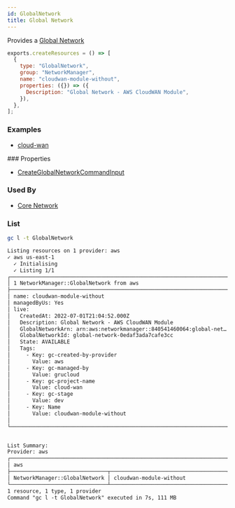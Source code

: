 ```yaml
---
id: GlobalNetwork
title: Global Network
---
```


Provides a [Global Network](https://us-west-2.console.aws.amazon.com/networkmanager/home#/networks)

```js
exports.createResources = () => [
  {
    type: "GlobalNetwork",
    group: "NetworkManager",
    name: "cloudwan-module-without",
    properties: ({}) => ({
      Description: "Global Network - AWS CloudWAN Module",
    }),
  },
];
```

### Examples

- [cloud-wan](https://github.com/grucloud/grucloud/blob/main/examples/aws/NetworkManager/cloud-wan)

### Properties

- [CreateGlobalNetworkCommandInput](https://docs.aws.amazon.com/AWSJavaScriptSDK/v3/latest/clients/client-networkmanager/interfaces/createglobalnetworkcommandinput.html)

### Used By

- [Core Network](./CoreNetwork.md)

### List

```sh
gc l -t GlobalNetwork
```

```txt
Listing resources on 1 provider: aws
✓ aws us-east-1
  ✓ Initialising
  ✓ Listing 1/1
┌──────────────────────────────────────────────────────────────────────┐
│ 1 NetworkManager::GlobalNetwork from aws                             │
├──────────────────────────────────────────────────────────────────────┤
│ name: cloudwan-module-without                                        │
│ managedByUs: Yes                                                     │
│ live:                                                                │
│   CreatedAt: 2022-07-01T21:04:52.000Z                                │
│   Description: Global Network - AWS CloudWAN Module                  │
│   GlobalNetworkArn: arn:aws:networkmanager::840541460064:global-net… │
│   GlobalNetworkId: global-network-0edaf3ada7cafe3cc                  │
│   State: AVAILABLE                                                   │
│   Tags:                                                              │
│     - Key: gc-created-by-provider                                    │
│       Value: aws                                                     │
│     - Key: gc-managed-by                                             │
│       Value: grucloud                                                │
│     - Key: gc-project-name                                           │
│       Value: cloud-wan                                               │
│     - Key: gc-stage                                                  │
│       Value: dev                                                     │
│     - Key: Name                                                      │
│       Value: cloudwan-module-without                                 │
│                                                                      │
└──────────────────────────────────────────────────────────────────────┘


List Summary:
Provider: aws
┌─────────────────────────────────────────────────────────────────────┐
│ aws                                                                 │
├───────────────────────────────┬─────────────────────────────────────┤
│ NetworkManager::GlobalNetwork │ cloudwan-module-without             │
└───────────────────────────────┴─────────────────────────────────────┘
1 resource, 1 type, 1 provider
Command "gc l -t GlobalNetwork" executed in 7s, 111 MB
```
